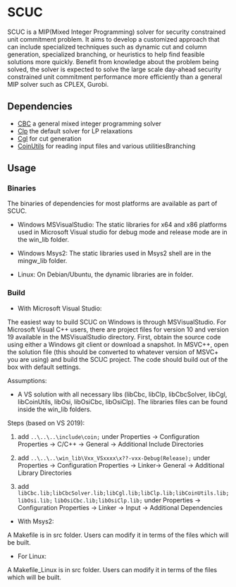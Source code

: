 # SCUC
SCUC is a  MIP(Mixed Integer Programming) solver for security constrained unit commitment problem. It aims to develop a customized approach that can include  specialized techniques such as dynamic cut and column generation, specialized branching, or heuristics to help find feasible solutions more quickly. Benefit from knowledge about the problem being solved, the solver is expected to solve the large scale day-ahead security constrained unit commitment performance more efficiently than a general MIP solver such as CPLEX, Gurobi.

## Dependencies 
* [CBC](https://github.com/coin-or/Cbc) a general mixed integer programming solver 
* [Clp](https://github.com/coin-or/Clp) the default solver for LP relaxations 
* [Cgl](https://github.com/coin-or/Cgl) for cut generation
* [CoinUtils](https://github.com/coin-or/CoinUtils) for reading input files and various utilitiesBranching

## Usage
   ### Binaries
   The   binaries of dependencies for most platforms are available as part of  SCUC.
   * Windows MSVisualStudio: The static libraries for x64 and x86 platforms used in Microsoft Visual studio for debug mode and release mode are in the win_lib  folder.
   
   * Windows Msys2: The static libraries used in Msys2 shell are in the  mingw_lib folder.
   
   * Linux: On Debian/Ubuntu, the dynamic libraries  are in folder.
   
   ### Build
   
   * With Microsoft Visual Studio: 
   
   The easiest way to build SCUC on Windows is through MSVisualStudio.
   For Microsoft Visual C++ users, there are project files for version 10 and version 19 available in the MSVisualStudio directory. First, obtain the source code using either a Windows git client or download a snapshot. In MSVC++, open the solution file (this should be converted to whatever version of MSVC+ you are using) and build the SCUC project. The code should build out of the box with default settings.
   
   Assumptions:

   - A VS solution with all necessary libs (libCbc, libClp, libCbcSolver, libCgl, libCoinUtils, libOsi, libOsiCbc, libOsiClp). The libraries files can be found inside the win_lib folders.
   
   Steps (based on VS 2019):

1.  add `..\..\..\include\coin;` under Properties -> Configuration Properties -> C/C++ -> General -> Additional Include Directories 
   
2.  add `..\..\..\win_lib\Vxx_VSxxxx\x??-vxx-Debug(Release);` under Properties -> Configuration Properties -> Linker-> General -> Additional Library Directories 
   
3.  add   `libCbc.lib;libCbcSolver.lib;libCgl.lib;libClp.lib;libCoinUtils.lib;libOsi.lib;`    `libOsiCbc.lib;libOsiClp.lib;`  under Properties -> Configuration Properties -> Linker ->
   Input ->  Additional Dependencies 
   
   * With Msys2: 
   
   A Makefile is in src folder. Users can modify it in terms of the files which will be built.
   
   * For Linux: 
   
   A Makefile_Linux is in src folder. Users can modify it in terms of the files which will be built.
   
 
